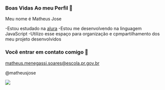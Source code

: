 ### Boas Vidas Ao meu Perfil 🤯

Meu nome é Matheus Jose

-Estou estudado na [alura](https://www.alura.com.br) 
-Estou me desenvolvendo na linguagem JavaScript
-Utilizo esse espaço para organização e cpmpartilhamento dos meu projeto desenvolvidos

### Você entrar em contato comigo 📧

matheus.menegassi.soares@escola.pr.gov.br

@matheusjose

![](https://media.tenor.com/QqqvbQH3THoAAAAM/emoji.gif) 
